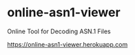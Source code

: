 # online-asn1-viewer
Online Tool for Decoding ASN.1 Files

https://online-asn1-viewer.herokuapp.com
